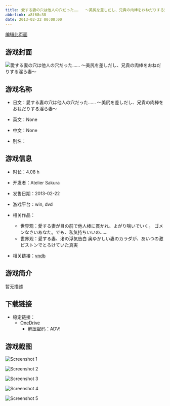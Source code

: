 ```yaml
---
title: 愛する妻の穴は他人の穴だった……   ～美尻を差しだし、兄貴の肉棒をおねだりする淫ら妻～
abbrlink: a8f68c38
date: 2013-02-22 00:00:00
---
```

[编辑此页面](https://github.com/ACG-3/ADV3-source/blob/main/source/_posts/games/%E6%84%9B%E3%81%99%E3%82%8B%E5%A6%BB%E3%81%AE%E7%A9%B4%E3%81%AF%E4%BB%96%E4%BA%BA%E3%81%AE%E7%A9%B4%E3%81%A0%E3%81%A3%E3%81%9F%E2%80%A6%E2%80%A6%20%20%20%EF%BD%9E%E7%BE%8E%E5%B0%BB%E3%82%92%E5%B7%AE%E3%81%97%E3%81%A0%E3%81%97%E3%80%81%E5%85%84%E8%B2%B4%E3%81%AE%E8%82%89%E6%A3%92%E3%82%92%E3%81%8A%E3%81%AD%E3%81%A0%E3%82%8A%E3%81%99%E3%82%8B%E6%B7%AB%E3%82%89%E5%A6%BB%EF%BD%9E.md)

## 游戏封面

![愛する妻の穴は他人の穴だった……   ～美尻を差しだし、兄貴の肉棒をおねだりする淫ら妻～](https://pan.timero.xyz/d/onedrive/img_lib_001/%E6%84%9B%E3%81%99%E3%82%8B%E5%A6%BB%E3%81%AE%E7%A9%B4%E3%81%AF%E4%BB%96%E4%BA%BA%E3%81%AE%E7%A9%B4%E3%81%A0%E3%81%A3%E3%81%9F%E2%80%A6%E2%80%A6%20%20%20%EF%BD%9E%E7%BE%8E%E5%B0%BB%E3%82%92%E5%B7%AE%E3%81%97%E3%81%A0%E3%81%97%E3%80%81%E5%85%84%E8%B2%B4%E3%81%AE%E8%82%89%E6%A3%92%E3%82%92%E3%81%8A%E3%81%AD%E3%81%A0%E3%82%8A%E3%81%99%E3%82%8B%E6%B7%AB%E3%82%89%E5%A6%BB%EF%BD%9E_cover.avif)


## 游戏名称

- 日文：愛する妻の穴は他人の穴だった……   ～美尻を差しだし、兄貴の肉棒をおねだりする淫ら妻～
- 英文：None
- 中文：None

- 别名：


## 游戏信息

- 时长：4.08 h
- 开发者：Atelier Sakura
- 发售日期：2013-02-22
- 游戏平台：win, dvd
- 相关作品：
   - 世界观：愛する妻が目の前で他人棒に貫かれ、よがり喘いでいく。 ゴメンなさいあなた。でも、私気持ちいいの……
   - 世界观：愛する妻、渚の浮気告白 奥ゆかしい妻のカラダが、あいつの激ピストンでとろけていた真実

- 相关链接：[vndb](https://vndb.org/v11992)


## 游戏简介

暂无描述


## 下载链接

- 稳定链接：
    - [OneDrive](https://pan.timero.xyz/onedrive/adv_lib_001/%E6%84%9B%E3%81%99%E3%82%8B%E5%A6%BB%E3%81%AE%E7%A9%B4%E3%81%AF%E4%BB%96%E4%BA%BA%E3%81%AE%E7%A9%B4%E3%81%A0%E3%81%A3%E3%81%9F%E2%80%A6%E2%80%A6%20%20%20%EF%BD%9E%E7%BE%8E%E5%B0%BB%E3%82%92%E5%B7%AE%E3%81%97%E3%81%A0%E3%81%97%E3%80%81%E5%85%84%E8%B2%B4%E3%81%AE%E8%82%89%E6%A3%92%E3%82%92%E3%81%8A%E3%81%AD%E3%81%A0%E3%82%8A%E3%81%99%E3%82%8B%E6%B7%AB%E3%82%89%E5%A6%BB%EF%BD%9E)
        - 解压密码：ADV!



## 游戏截图


![Screenshot 1](https://pan.timero.xyz/d/onedrive/img_lib_001/%E6%84%9B%E3%81%99%E3%82%8B%E5%A6%BB%E3%81%AE%E7%A9%B4%E3%81%AF%E4%BB%96%E4%BA%BA%E3%81%AE%E7%A9%B4%E3%81%A0%E3%81%A3%E3%81%9F%E2%80%A6%E2%80%A6%20%20%20%EF%BD%9E%E7%BE%8E%E5%B0%BB%E3%82%92%E5%B7%AE%E3%81%97%E3%81%A0%E3%81%97%E3%80%81%E5%85%84%E8%B2%B4%E3%81%AE%E8%82%89%E6%A3%92%E3%82%92%E3%81%8A%E3%81%AD%E3%81%A0%E3%82%8A%E3%81%99%E3%82%8B%E6%B7%AB%E3%82%89%E5%A6%BB%EF%BD%9E_Screenshot_1.avif)

![Screenshot 2](https://pan.timero.xyz/d/onedrive/img_lib_001/%E6%84%9B%E3%81%99%E3%82%8B%E5%A6%BB%E3%81%AE%E7%A9%B4%E3%81%AF%E4%BB%96%E4%BA%BA%E3%81%AE%E7%A9%B4%E3%81%A0%E3%81%A3%E3%81%9F%E2%80%A6%E2%80%A6%20%20%20%EF%BD%9E%E7%BE%8E%E5%B0%BB%E3%82%92%E5%B7%AE%E3%81%97%E3%81%A0%E3%81%97%E3%80%81%E5%85%84%E8%B2%B4%E3%81%AE%E8%82%89%E6%A3%92%E3%82%92%E3%81%8A%E3%81%AD%E3%81%A0%E3%82%8A%E3%81%99%E3%82%8B%E6%B7%AB%E3%82%89%E5%A6%BB%EF%BD%9E_Screenshot_2.avif)

![Screenshot 3](https://pan.timero.xyz/d/onedrive/img_lib_001/%E6%84%9B%E3%81%99%E3%82%8B%E5%A6%BB%E3%81%AE%E7%A9%B4%E3%81%AF%E4%BB%96%E4%BA%BA%E3%81%AE%E7%A9%B4%E3%81%A0%E3%81%A3%E3%81%9F%E2%80%A6%E2%80%A6%20%20%20%EF%BD%9E%E7%BE%8E%E5%B0%BB%E3%82%92%E5%B7%AE%E3%81%97%E3%81%A0%E3%81%97%E3%80%81%E5%85%84%E8%B2%B4%E3%81%AE%E8%82%89%E6%A3%92%E3%82%92%E3%81%8A%E3%81%AD%E3%81%A0%E3%82%8A%E3%81%99%E3%82%8B%E6%B7%AB%E3%82%89%E5%A6%BB%EF%BD%9E_Screenshot_3.avif)

![Screenshot 4](https://pan.timero.xyz/d/onedrive/img_lib_001/%E6%84%9B%E3%81%99%E3%82%8B%E5%A6%BB%E3%81%AE%E7%A9%B4%E3%81%AF%E4%BB%96%E4%BA%BA%E3%81%AE%E7%A9%B4%E3%81%A0%E3%81%A3%E3%81%9F%E2%80%A6%E2%80%A6%20%20%20%EF%BD%9E%E7%BE%8E%E5%B0%BB%E3%82%92%E5%B7%AE%E3%81%97%E3%81%A0%E3%81%97%E3%80%81%E5%85%84%E8%B2%B4%E3%81%AE%E8%82%89%E6%A3%92%E3%82%92%E3%81%8A%E3%81%AD%E3%81%A0%E3%82%8A%E3%81%99%E3%82%8B%E6%B7%AB%E3%82%89%E5%A6%BB%EF%BD%9E_Screenshot_4.avif)

![Screenshot 5](https://pan.timero.xyz/d/onedrive/img_lib_001/%E6%84%9B%E3%81%99%E3%82%8B%E5%A6%BB%E3%81%AE%E7%A9%B4%E3%81%AF%E4%BB%96%E4%BA%BA%E3%81%AE%E7%A9%B4%E3%81%A0%E3%81%A3%E3%81%9F%E2%80%A6%E2%80%A6%20%20%20%EF%BD%9E%E7%BE%8E%E5%B0%BB%E3%82%92%E5%B7%AE%E3%81%97%E3%81%A0%E3%81%97%E3%80%81%E5%85%84%E8%B2%B4%E3%81%AE%E8%82%89%E6%A3%92%E3%82%92%E3%81%8A%E3%81%AD%E3%81%A0%E3%82%8A%E3%81%99%E3%82%8B%E6%B7%AB%E3%82%89%E5%A6%BB%EF%BD%9E_Screenshot_5.avif)

